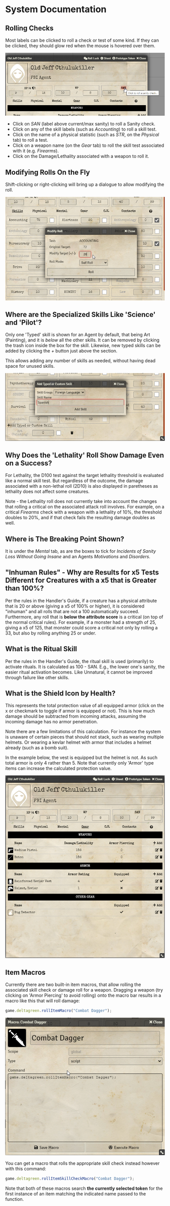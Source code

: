 # System Documentation

## Rolling Checks

Most labels can be clicked to roll a check or test of some kind. If they can be clicked, they should glow red when the mouse is hovered over them.

![Sanity Roll](./images/sanity_roll.png)

* Click on _SAN_ (label above current/max sanity) to roll a Sanity check.
* Click on any of the skill labels (such as _Accounting_) to roll a skill test.
* Click on the name of a physical statistic (such as _STR_, on the _Physical_ tab) to roll a test.
* Click on a weapon name (on the _Gear_ tab) to roll the skill test associated with it (e.g. _Firearms_).
* Click on the Damage/Lethality associated with a weapon to roll it.

## Modifying Rolls On the Fly

Shift-clicking or right-clicking will bring up a dialogue to allow modifying the roll.

![Modify Roll Window](./images/modify_roll_dialogue.png)

## Where are the Specialized Skills Like 'Science' and 'Pilot'?

Only one 'Typed' skill is shown for an Agent by default, that being Art (Painting), and it is *below* all the other skills.  It can be removed by clicking the trash icon inside the box for the skill.  Likewise, new typed skills can be added by clicking the _+_ button just above the section.

This allows adding any number of skills as needed, without having dead space for unused skills.

![Type Skills Section](./images/type_skill_example.png)

## Why Does the 'Lethality' Roll Show Damage Even on a Success?

For Lethality, the D100 test against the target lethality threshold is evaluated like a normal skill test. But regardless of the outcome, the damage associated with a non-lethal roll (2D10) is also displayed in paretheses as lethality does not affect some creatures.

Note - the Lethality roll does not currently take into account the changes that rolling a critical on the associated attack roll involves.  For example, on a critical _Firearms_ check with a weapon with a lethality of 10%, the threshold doubles to 20%, and if that check fails the resulting damage doubles as well.

## Where is The Breaking Point Shown?

It is under the _Mental_ tab, as are the boxes to tick for _Incidents of Sanity Loss Without Going Insane_ and an Agents _Motivations_ and _Disorders_.

## "Inhuman Rules" - Why are Results for x5 Tests Different for Creatures with a x5 that is Greater than 100%?

Per the rules in the Handler's Guide, if a creature has a physical attribute that is 20 or above (giving a x5 of 100% or higher), it is considered "inhuman" and all rolls that are not a 100 automatically succeed.  Furthermore, any roll that is **below the attribute score** is a critical (on top of the normal critical rules).  For example, if a monster had a strength of 25, giving a x5 of 125, that monster could score a critical not only by rolling a 33, but also by rolling anything 25 or under.

## What is the Ritual Skill

Per the rules in the Handler's Guide, the ritual skill is used (primarily) to activate rituals. It is calculated as 100 - SAN.  E.g., the lower one's sanity, the easier ritual activation becomes.  Like Unnatural, it cannot be improved through failure like other skills.

## What is the Shield Icon by Health?

This represents the total protection value of all equipped armor (click on the x or checkmark to toggle if armor is equipped or not).  This is how much damage should be subtracted from incoming attacks, assuming the incoming damage has no armor penetration.

Note there are a few limitations of this calculation.  For instance the system is unaware of certain pieces that should not stack, such as wearing multiple helmets.  Or wearing a kevlar helmet with armor that includes a helmet already (such as a bomb suit).

In the example below, the vest is equipped but the helmet is not.  As such total armor is only 4 rather than 5. Note that currently only 'Armor' type items can increase the calculated protection value.

![Armor Calculation](./images/equipped_armor.png)

## Item Macros

Currently there are two built-in item macros, that allow rolling the associated skill check or damage roll for a weapon.  Dragging a weapon (try clicking on 'Armor Piercing' to avoid rolling) onto the macro bar results in a macro like this that will roll damage:

```javascript
game.deltagreen.rollItemMacro("Combat Dagger");
```

![Armor Calculation](./images/item_damage_macro.png)

You can get a macro that rolls the appropriate skill check instead however with this command:

```javascript
game.deltagreen.rollItemSkillCheckMacro("Combat Dagger");
```
Note that both of these macros search **the currently selected token** for the first instance of an item matching the indicated name passed to the function.